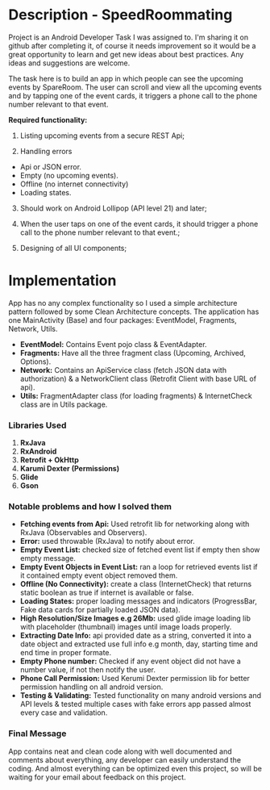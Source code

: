 
# Description - SpeedRoommating
Project is an Android Developer Task I was assigned to. I'm sharing it on github after completing it, of course it needs improvement so it would be a great opportunity to learn and get new ideas about best practices. Any ideas and suggestions are welcome.

The task here is to build an app in which people can see the upcoming events by SpareRoom. The user can scroll and view all the upcoming events and by tapping one of the event cards, it triggers a phone call to the phone number relevant to that event.

**Required functionality:**

1. Listing upcoming events from a secure REST Api;

2. Handling errors
- Api or JSON error.
- Empty (no upcoming events).
- Offline (no internet connectivity)
- Loading states.

3. Should work on Android Lollipop (API level 21) and later;

4. When the user taps on one of the event cards, it should trigger a phone call to the phone number relevant to that event.;

5. Designing of all UI components;


# Implementation 

App has no any complex functionality so I used a simple architecture pattern followed by some Clean Architecture concepts.
The application has one MainActivity (Base) and four packages: EventModel, Fragments, Network, Utils.

- **EventModel:** Contains Event pojo class & EventAdapter.
- **Fragments:** Have all the three fragment class (Upcoming, Archived, Options). 
- **Network:** Contains an ApiService class (fetch JSON data with authorization) & a NetworkClient class (Retrofit Client with base URL of api).
- **Utils:** FragmentAdapter class (for loading fragments) & InternetCheck class are in Utils package.

### Libraries Used

1. **RxJava**
2. **RxAndroid**
3. **Retrofit + OkHttp**
4. **Karumi Dexter (Permissions)**
5. **Glide**
6. **Gson**

### Notable problems and how I solved them
- **Fetching events from Api:** Used retrofit lib for networking along with RxJava (Observables and Observers).
- **Error:** used throwable (RxJava) to notify about error.
- **Empty Event List:** checked size of fetched event list if empty then show empty message.
- **Empty Event Objects in Event List:** ran a loop for retrieved events list if it contained empty event object removed them.
- **Offline (No Connectivity):** create a class (InternetCheck) that returns static boolean as true if internet is available or false.
- **Loading States:** proper loading messages and indicators (ProgressBar, Fake data cards for partially loaded JSON data).
- **High Resolution/Size Images e.g 26Mb:** used glide image loading lib with placeholder (thumbnail) images until image loads properly.
- **Extracting Date Info:** api provided date as a string, converted it into a date object and extracted use full info e.g month, day, starting time and end time in proper formate.
- **Empty Phone number:** Checked if any event object did not have a number value, if not then notify the user.
- **Phone Call Permission:** Used Kerumi Dexter permission lib for better permission handling on all android version.
- **Testing & Validating:** Tested functionality on many android versions and API levels & tested multiple cases with fake errors app passed almost every case and validation.


### Final Message
App contains neat and clean code along with well documented and comments about everything, any developer can easily understand the coding. And almost everything can be optimized even this project, so will be waiting for your email about feedback on this project.
